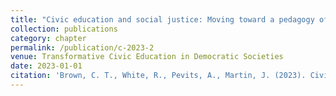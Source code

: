```yaml
---
title: "Civic education and social justice: Moving toward a pedagogy of community organizing and community-based participatory methods"
collection: publications
category: chapter
permalink: /publication/c-2023-2
venue: Transformative Civic Education in Democratic Societies
date: 2023-01-01
citation: 'Brown, C. T., White, R., Pevits, A., Martin, J. (2023). Civic education and social justice: Moving toward a pedagogy of community organizing and community-based participatory methods. In Hoggan-Kloubert, T., Mabrey III, P. E., & Hoggan, C. (eds.). Transformative Civic Education in Democratic Societies. Michigan State University Press: East Lansing, Michigan.'
---
```



